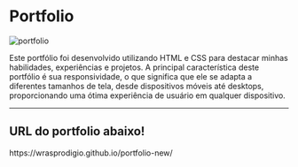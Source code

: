 # Portfolio
![portfolio](https://github.com/Wrasprodigio/portfolio-new/assets/132852135/c91b918c-fe31-428b-a4e7-b3145b3f97b2)

Este portfólio foi desenvolvido utilizando HTML e CSS para destacar minhas habilidades, experiências e projetos. A principal característica deste portfólio é sua responsividade, o que significa que ele se adapta a diferentes tamanhos de tela, desde dispositivos móveis até desktops, proporcionando uma ótima experiência de usuário em qualquer dispositivo.
<hr>

<h2> URL do portfolio abaixo!</h2> 
https://wrasprodigio.github.io/portfolio-new/

